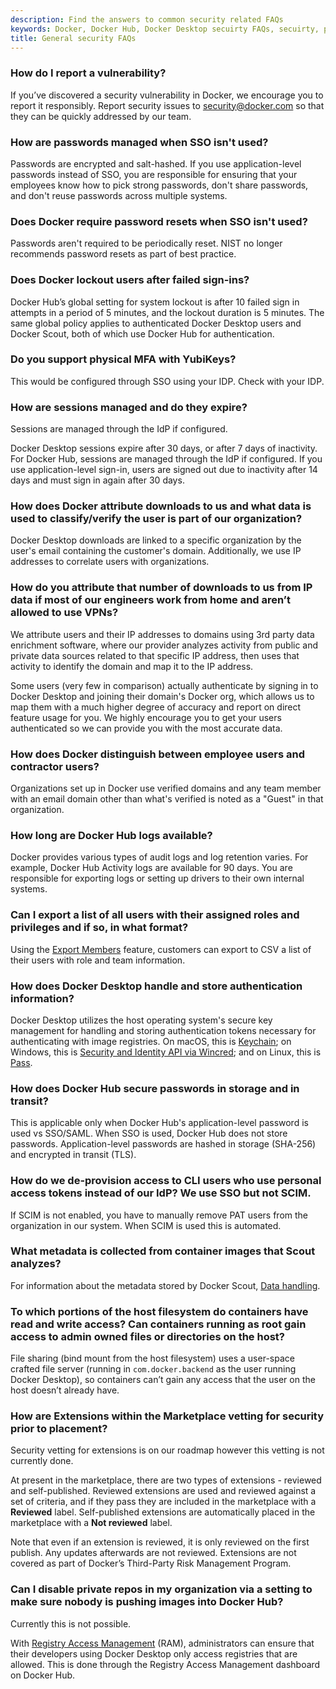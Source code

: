 ```yaml
---
description: Find the answers to common security related FAQs
keywords: Docker, Docker Hub, Docker Desktop secuirty FAQs, secuirty, platform, Docker Scout, admin, security
title: General security FAQs
---
```


### How do I report a vulnerability?

If you’ve discovered a security vulnerability in Docker, we encourage you to report it responsibly. Report security issues to security@docker.com so that they can be quickly addressed by our team.

### How are passwords managed when SSO isn't used? 

Passwords are encrypted and salt-hashed. If you use application-level passwords instead of SSO, you are responsible for ensuring that your employees know how to pick strong passwords, don't share passwords, and don't reuse passwords across multiple systems. 

### Does Docker require password resets when SSO isn't used? 

Passwords aren't required to be periodically reset. NIST no longer recommends password resets as part of best practice.

### Does Docker lockout users after failed sign-ins? 

Docker Hub’s global setting for system lockout is after 10 failed sign in attempts in a period of 5 minutes, and the lockout duration is 5 minutes. The same global policy applies to authenticated Docker Desktop users and Docker Scout, both of which use Docker Hub for authentication.

### Do you support physical MFA with YubiKeys? 

This would be configured through SSO using your IDP. Check with your IDP.

### How are sessions managed and do they expire?

Sessions are managed through the IdP if configured.  

Docker Desktop sessions expire after 30 days, or after 7 days of inactivity. For Docker Hub, sessions are managed through the IdP if configured. If you use application-level sign-in, users are signed out due to inactivity after 14 days and must sign in again after 30 days.

### How does Docker attribute downloads to us and what data is used to classify/verify the user is part of our organization? 

Docker Desktop downloads are linked to a specific organization by the user's email containing the customer's domain. Additionally, we use IP addresses to correlate users with organizations.

### How do you attribute that number of downloads to us from IP data if most of our engineers work from home and aren’t allowed to use VPNs? 

We attribute users and their IP addresses to domains using 3rd party data enrichment software, where our provider analyzes activity from public and private data sources related to that specific IP address, then uses that activity to identify the domain and map it to the IP address.

Some users (very few in comparison) actually authenticate by signing in to Docker Desktop and joining their domain's Docker org, which allows us to map them with a much higher degree of accuracy and report on direct feature usage for you. We highly encourage you to get your users authenticated so we can provide you with the most accurate data.

### How does Docker distinguish between employee users and contractor users? 

Organizations set up in Docker use verified domains and any team member with an email domain other than what's verified is noted as a "Guest" in that organization.

### How long are Docker Hub logs available? 

Docker provides various types of audit logs and log retention varies. For example, Docker Hub Activity logs are available for 90 days. You are responsible for exporting logs or setting up drivers to their own internal systems.  

### Can I export a list of all users with their assigned roles and privileges and if so, in what format?

Using the [Export Members](../../admin/organization/members.md#export-members) feature, customers can export to CSV a list of their users with role and team information. 

### How does Docker Desktop handle and store authentication information?

Docker Desktop utilizes the host operating system's secure key management for handling and storing authentication tokens necessary for authenticating with image registries. On macOS, this is [Keychain](https://support.apple.com/guide/security/keychain-data-protection-secb0694df1a/web); on Windows, this is [Security and Identity API via Wincred](https://learn.microsoft.com/en-us/windows/win32/api/wincred/); and on Linux, this is [Pass](https://www.passwordstore.org/). 

### How does Docker Hub secure passwords in storage and in transit? 

This is applicable only when Docker Hub's application-level password is used vs SSO/SAML. When SSO is used, Docker Hub does not store passwords. Application-level passwords are hashed in storage (SHA-256) and encrypted in transit (TLS).

### How do we de-provision access to CLI users who use personal access tokens instead of our IdP? We use SSO but not SCIM. 

If SCIM is not enabled, you have to manually remove PAT users from the organization in our system. When SCIM is used this is automated.

### What metadata is collected from container images that Scout analyzes?

For information about the metadata stored by Docker Scout, [Data handling](../../scout/data-handling.md).

### To which portions of the host filesystem do containers have read and write access? Can containers running as root gain access to admin owned files or directories on the host? 

File sharing (bind mount from the host filesystem) uses a user-space crafted file server (running in `com.docker.backend` as the user running Docker Desktop), so containers can’t gain any access that the user on the host doesn’t already have.

### How are Extensions within the Marketplace vetting for security prior to placement? 

Security vetting for extensions is on our roadmap however this vetting is not currently done. 

At present in the marketplace, there are two types of extensions - reviewed and self-published. Reviewed extensions are used and reviewed against a set of criteria, and if they pass they are included in the marketplace with a **Reviewed** label. Self-published extensions are automatically placed in the marketplace with a **Not reviewed** label. 

Note that even if an extension is reviewed, it is only reviewed on the first publish. Any updates afterwards are not reviewed. Extensions are not covered as part of Docker’s Third-Party Risk Management Program.

### Can I disable private repos in my organization via a setting to make sure nobody is pushing images into Docker Hub? 

Currently this is not possible. 

With [Registry Access Management](../../security/for-admins/registry-access-management.md) (RAM), administrators can ensure that their developers using Docker Desktop only access registries that are allowed. This is done through the Registry Access Management dashboard on Docker Hub. 

